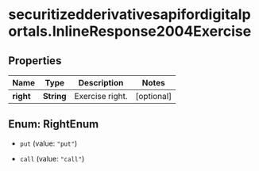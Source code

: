 # securitizedderivativesapifordigitalportals.InlineResponse2004Exercise

## Properties

Name | Type | Description | Notes
------------ | ------------- | ------------- | -------------
**right** | **String** | Exercise right. | [optional] 



## Enum: RightEnum


* `put` (value: `"put"`)

* `call` (value: `"call"`)




